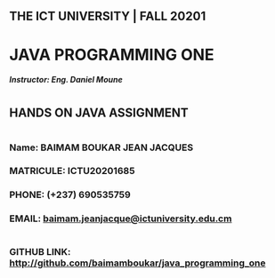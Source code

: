 ## THE ICT UNIVERSITY | FALL 20201

# JAVA PROGRAMMING ONE
##### Instructor: Eng. Daniel Moune
#
## HANDS ON JAVA ASSIGNMENT
#
### Name: BAIMAM BOUKAR JEAN JACQUES
### MATRICULE: ICTU20201685
### PHONE: (+237) 690535759
### EMAIL: baimam.jeanjacque@ictuniversity.edu.cm
#


### GITHUB LINK: http://github.com/baimamboukar/java_programming_one